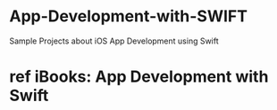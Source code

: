 # App-Development-with-SWIFT
Sample Projects about iOS App Development using Swift

# ref iBooks:  App Development with Swift
